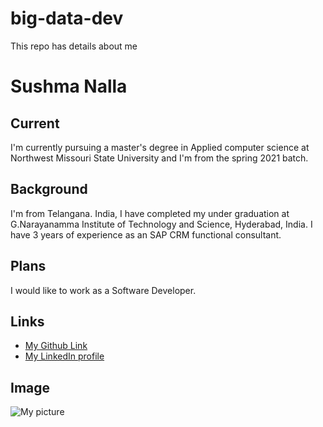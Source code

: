 # big-data-dev

This repo has details about me

# Sushma Nalla

## Current
I'm currently pursuing a master's degree in Applied computer science at Northwest Missouri State University and I'm from the spring 2021 batch.

## Background
I'm from Telangana. India, I have completed my under graduation at G.Narayanamma Institute of Technology and Science, Hyderabad, India. 
I have 3 years of experience as an SAP CRM functional consultant.

## Plans
I would like to work as a Software Developer.

## Links
- [My Github Link](https://github.com/SushmaNalla)
- [My LinkedIn profile](http://linkedin.com/in/sushma-nalla-b379a0126)

## Image
![My picture]()
